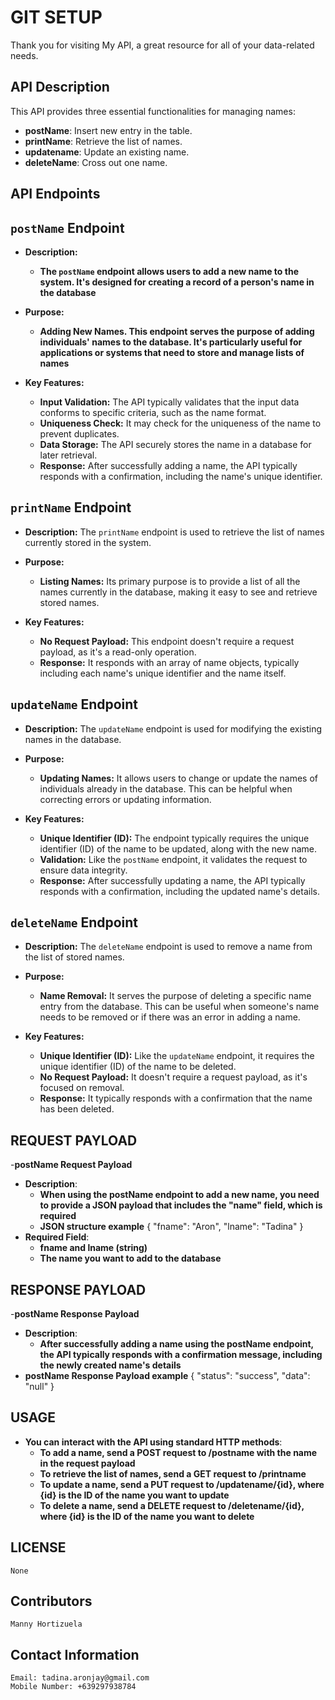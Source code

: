 # GIT SETUP

Thank you for visiting My API, a great resource for all of your data-related needs.

## API Description

This API provides three essential functionalities for managing names:
- **postName**: Insert new entry in the table.
- **printName**: Retrieve the list of names.
- **updatename**: Update an existing name.
- **deleteName**: Cross out one name.

## API Endpoints
## `postName` Endpoint

- **Description:**
  - **The `postName` endpoint allows users to add a new name to the system. It's designed for creating a record of a person's name in the database**

- **Purpose:**
  - **Adding New Names. This endpoint serves the purpose of adding individuals' names to the database. It's particularly useful for applications or systems that need to store and manage lists of names**

- **Key Features:**
  - **Input Validation:** The API typically validates that the input data conforms to specific criteria, such as the name format.
  - **Uniqueness Check:** It may check for the uniqueness of the name to prevent duplicates.
  - **Data Storage:** The API securely stores the name in a database for later retrieval.
  - **Response:** After successfully adding a name, the API typically responds with a confirmation, including the name's unique identifier.

## `printName` Endpoint

- **Description:** The `printName` endpoint is used to retrieve the list of names currently stored in the system.

- **Purpose:**
  - **Listing Names:** Its primary purpose is to provide a list of all the names currently in the database, making it easy to see and retrieve stored names.

- **Key Features:**
  - **No Request Payload:** This endpoint doesn't require a request payload, as it's a read-only operation.
  - **Response:** It responds with an array of name objects, typically including each name's unique identifier and the name itself.

## `updateName` Endpoint

- **Description:** The `updateName` endpoint is used for modifying the existing names in the database.

- **Purpose:**
  - **Updating Names:** It allows users to change or update the names of individuals already in the database. This can be helpful when correcting errors or updating information.

- **Key Features:**
  - **Unique Identifier (ID):** The endpoint typically requires the unique identifier (ID) of the name to be updated, along with the new name.
  - **Validation:** Like the `postName` endpoint, it validates the request to ensure data integrity.
  - **Response:** After successfully updating a name, the API typically responds with a confirmation, including the updated name's details.

## `deleteName` Endpoint

- **Description:** The `deleteName` endpoint is used to remove a name from the list of stored names.

- **Purpose:**
  - **Name Removal:** It serves the purpose of deleting a specific name entry from the database. This can be useful when someone's name needs to be removed or if there was an error in adding a name.

- **Key Features:**
  - **Unique Identifier (ID):** Like the `updateName` endpoint, it requires the unique identifier (ID) of the name to be deleted.
  - **No Request Payload:** It doesn't require a request payload, as it's focused on removal.
  - **Response:** It typically responds with a confirmation that the name has been deleted.

## REQUEST PAYLOAD
-**postName Request Payload**
  - **Description**:
    - **When using the postName endpoint to add a new name, you need to provide a JSON payload that includes the "name" field, which is required**
    - **JSON structure example**
      {
        "fname": "Aron",
        "lname": "Tadina"
      }
- **Required Field**:
     - **fname and lname (string)**
     - **The name you want to add to the database**

## RESPONSE PAYLOAD
-**postName Response Payload**
  - **Description**: 
      - **After successfully adding a name using the postName endpoint, the API typically responds with a confirmation message, including the newly created name's details**
  - **postName Response Payload example**
  {
    "status": "success",
    "data": "null"
  }

## USAGE
- **You can interact with the API using standard HTTP methods**:
  - **To add a name, send a POST request to /postname with the name in the request payload**
  - **To retrieve the list of names, send a GET request to /printname**
  - **To update a name, send a PUT request to /updatename/{id}, where {id} is the ID of the name you want to update**
  - **To delete a name, send a DELETE request to /deletename/{id}, where {id} is the ID of the name you want to delete**

## LICENSE
    None

## Contributors
    Manny Hortizuela

## Contact Information
    Email: tadina.aronjay@gmail.com
    Mobile Number: +639297938784
